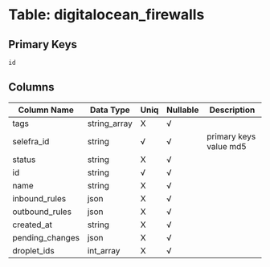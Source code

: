 # Table: digitalocean_firewalls

## Primary Keys 

```
id
```


## Columns 

|  Column Name   |  Data Type  | Uniq | Nullable | Description | 
|  ----  | ----  | ----  | ----  | ---- | 
| tags | string_array | X | √ |  | 
| selefra_id | string | √ | √ | primary keys value md5 | 
| status | string | X | √ |  | 
| id | string | √ | √ |  | 
| name | string | X | √ |  | 
| inbound_rules | json | X | √ |  | 
| outbound_rules | json | X | √ |  | 
| created_at | string | X | √ |  | 
| pending_changes | json | X | √ |  | 
| droplet_ids | int_array | X | √ |  | 



